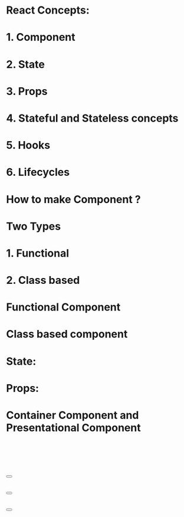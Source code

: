 
# React Concepts:
# 	1. Component
# 	2. State
# 	3. Props
# 	4. Stateful and Stateless concepts
# 	5. Hooks
# 	6. Lifecycles
# 	
# 	How to make Component ?
# 		Two Types
# 			1. Functional
# 			2. Class based
# 			
# 		Functional Component
# 		Class based component
# 		
# 		State: 
# 		Props:
# 		
# 		Container Component and Presentational Component  
# 			
#  <TextEditor /> 
# 	<Header />
# 		<HeaderLeft />
# 			<Button />
# 			<Button />
# 			<Button />
# 		<HeaderCenter />
# 			<Title />
# 		<HeaderRight />
# 			<Button />
# 			<Button />
# 			<Icon />
# 			<Icon />
# 			<Icon />
# 	<Body />
# 	<Footer />
# 		
# 		
# 		
# import React, { Component } from "react";
# 
# export default function App() {
#   const title = "This is a title text.";
#   const age = 12;
#   return (
#     <div>
#       <Header age={age} />
#       {/* <Body title={title} title2="this is title2" />
#       // <Button /> */}
# 
#       <Button title="Open" color="red"/> <br />
#       <Button title="Close" color="pink" /><br />
#       <Button title="Reset" color="orange" /><br />
#     </div>
#   );
# }
# 
# function Button(props) {
#   return (
#     <div>
#       <button style={{width:100,height:40, background:props.color, border:'none'}}> { props.title}</button>
#     </div>
#   );
# }
# 
#  const Body = (props) => {
#   return (
#     <div>
#       <h1> This is a Body </h1>
#       <h3>
#         {" "}
#         {props.title} {props.title2}{" "}
#       </h3>
#       <p>THis is a paragraph</p>
#     </div>
#   );
# };
# 
# class Header extends Component {
#   state = {
#     // hide: false,
#     // title: "My App",
#     count: 0,
#     hide: false
#   };
# 
#   incrementCount = () => {
#     this.setState({
#       count: this.state.count + 1,
#       hide:true
#     });
#   };
# 
#   decrementCount = () => {
#     this.setState({
#       count: this.state.count - 1
#     });
#   };
# 
#   render() {
#     return (
#       <div>
#         <ul>
#           {/* <li>Home</li>
#           <li>Services</li>
#           <li>Contact</li>
#           <p> The age of child is {this.state.age} </p> */}
#           <h1> {this.state.count} </h1>
#           <button onClick={this.incrementCount}> Increment </button>{" "}
#           &nbsp;&nbsp;
#           { !this.state.hide && <button onClick={this.decrementCount}> Decrement </button>}
#         </ul>
#       </div>
#     );
#   }
# }
# 